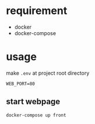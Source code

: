 # requirement

* docker
* docker-compose

# usage

make `.env` at project root directory

```
WEB_PORT=80
```
## start webpage

```bash
docker-compose up front
```
